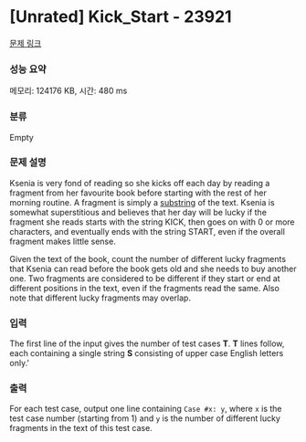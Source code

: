 # [Unrated] Kick_Start - 23921 

[문제 링크](https://www.acmicpc.net/problem/23921) 

### 성능 요약

메모리: 124176 KB, 시간: 480 ms

### 분류

Empty

### 문제 설명

<p>Ksenia is very fond of reading so she kicks off each day by reading a fragment from her favourite book before starting with the rest of her morning routine. A fragment is simply a <a href="https://en.wikipedia.org/wiki/Substring">substring</a> of the text. Ksenia is somewhat superstitious and believes that her day will be lucky if the fragment she reads starts with the string KICK, then goes on with 0 or more characters, and eventually ends with the string START, even if the overall fragment makes little sense.</p>

<p>Given the text of the book, count the number of different lucky fragments that Ksenia can read before the book gets old and she needs to buy another one. Two fragments are considered to be different if they start or end at different positions in the text, even if the fragments read the same. Also note that different lucky fragments may overlap.</p>

### 입력 

 <p>The first line of the input gives the number of test cases <b>T</b>. <b>T</b> lines follow, each containing a single string <b>S</b> consisting of upper case English letters only.'</p>

### 출력 

 <p>For each test case, output one line containing <code>Case #x: y</code>, where <code>x</code> is the test case number (starting from 1) and <code>y</code> is the number of different lucky fragments in the text of this test case.</p>

